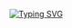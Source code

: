 [![Typing SVG](https://readme-typing-svg.herokuapp.com?size=28&color=F70000&background=0F0EFF&lines=Assalamualaikum+Everyone+;Welcome+MY+Profile+%F0%9F%98%9A%F0%9F%98%8D%F0%9F%99%8B%E2%80%8D%E2%99%80%EF%B8%8F;Hello+World+Im+RIPON+HASAN+;Please+Follow+MY+Github+%F0%9F%98%98;MY+SOT+NAMES+R140N%F0%9F%A5%B5%F0%9F%98%BC%F0%9F%98%BE;Relationship+Single+%F0%9F%98%81%F0%9F%98%9C%F0%9F%A4%AA;Age+17%2B+%F0%9F%98%AC%F0%9F%A7%90%F0%9F%A5%B1;Facebook+MD+NANU+MIAH+;Facebook++Page+R140N+;Whatsapp+01822695844;Fucking+All+programmer+;This+Report+Master+a+Monster+;DMCA+Experts+a+Monster;RIPON+Not+Name+it%E2%80%99s+a+Brand%F0%9F%98%8F+)](https://git.io/typing-svg)

